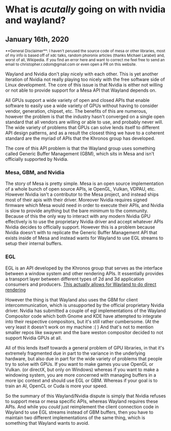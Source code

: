 # What is *acutally* going on with nvidia and wayland?

## January 16th, 2020

<small>
**General Disclaimer**: I haven't perused the source code of mesa
or other libraries, most of my info is based off of xdc
talks, random phoronix articles (thanks Michael Larabel) and, worst of all, Wikipedia.
If you find an error here and want to correct
me feel free to send an email to christopher.r.odom@gmail.com
or even open a PR on this website.
</small>

Wayland and Nvidia don't play nicely with each other.
This is yet another iteration of Nvidia not really playing
too nicely with the free software side of Linux development.
The core of this issue is that Nvidia is either not willing
or not able to provide support for a Mesa API that Wayland
depends on.

All GPUs support a wide variety of open and closed
APIs that enable software to easily
use a wide variety of GPUs without having to consider
vendor, generation, chipset, etc. The benefits of this are
numerous, however the problem is that the industry hasn't
converged on a single open standard that all vendors are
willing or able to use, and probably never will.
The wide variety of problems that GPUs can solve
lends itself to different API design patterns, and as a result
the closest thing we have to a coherent standard are the
myriad of APIs that the Khronos group has developed.

The core of this API problem is that the
Wayland group uses something called Generic Buffer Management
(GBM), which sits in Mesa and isn't officially supported by
Nvidia.

### Mesa, GBM, and Nvidia

The story of Mesa is pretty simple. Mesa is an open source implementation
of a whole bunch of open source APIs, ie OpenGL, Vulkan, VDPAU, etc.
However Nvidia isn't a contributor to the Mesa project, and instead
ships most of their apis with their driver. Moreover Nvidia requires
signed firmware which Mesa would need in order to execute their APIs,
and Nvidia is slow to provide anything but the bare minimum to the community.
Because of this the only way to interact with any modern Nvidia GPU effectively
is to use the proprietary Nvidia driver and accept whatever APIs
Nvidia decides to officially support. However this is a problem
because Nvidia doesn't with to replicate the Generic Buffer Management
API that exists inside of Mesa and instead wants for Wayland to use
EGL streams to setup their internal buffers.

### EGL

EGL is an API developed by the Khronos group that serves as the
interface between a window system and other rendering APIs.
It essentially provides a transport layer between
different types of 2d and 3d application consumers
and producers. [This actually allows for Wayland to do direct
rendering](./src/The_Linux_Graphics_Stack_and_glamor.svg)

However the thing is that Wayland also uses the GBM
for client intercommunication, which is unsupported by the official
proprietary Nvidia driver. Nvidia has submitted a couple of egl implementations
of the Wayland Compositor code which both Gnome and KDE have attempted
to integrate into their respective compositors, but it's still
rather cumbersome. (At the very least it doesn't work on my machine :( )
And that's not to mention smaller repos like swaywm and the bare
weston compositor decided to not support Nvidia GPUs at all.

All of this lends itself towards a general problem of GPU
libraries, in that it's extremely fragmented due in part to
the variance in the underlying hardware, but also due in part
for the wide variety of problems that people try to solve with
GPUs. If you want to make games you use OpenGL or Vulkan.
(or directX, but only on Windows) whereas if you want to make a windowing
system, you are more concerned with managing buffers
in a more ipc context and should use EGL or GBM.
Whereas if your goal is to train an AI, OpenCL or Cuda is more your
speed.

So the summary of this Wayland/Nvidia dispute is simply that
Nvidia refuses to support mesa or mesa specific APIs, whereas
Wayland requires these APIs. And while you *could*
just reimplement the client connection code in Wayland
to use EGL streams instead of GBM buffers, then you have to
maintain two different implementations of the same thing,
which is something that Wayland wants to avoid.
